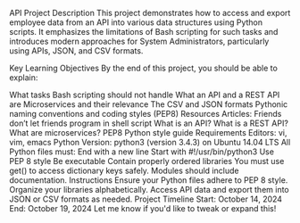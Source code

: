 API Project Description This project demonstrates how to access and export employee data from an API into various data structures using Python scripts. It emphasizes the limitations of Bash scripting for such tasks and introduces modern approaches for System Administrators, particularly using APIs, JSON, and CSV formats.

Key Learning Objectives By the end of this project, you should be able to explain:

What tasks Bash scripting should not handle What an API and a REST API are Microservices and their relevance The CSV and JSON formats Pythonic naming conventions and coding styles (PEP8) Resources Articles: Friends don’t let friends program in shell script What is an API? What is a REST API? What are microservices? PEP8 Python style guide Requirements Editors: vi, vim, emacs Python Version: python3 (version 3.4.3) on Ubuntu 14.04 LTS All Python files must: End with a new line Start with #!/usr/bin/python3 Use PEP 8 style Be executable Contain properly ordered libraries You must use get() to access dictionary keys safely. Modules should include documentation. Instructions Ensure your Python files adhere to PEP 8 style. Organize your libraries alphabetically. Access API data and export them into JSON or CSV formats as needed. Project Timeline Start: October 14, 2024 End: October 19, 2024 Let me know if you'd like to tweak or expand this!
